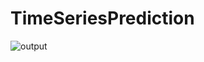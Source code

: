 # TimeSeriesPrediction
![output](https://github.com/Aliah12u/TimeSeriesPrediction/assets/61947084/cb0ecd93-51ff-4aa6-842b-035a4e387d26)
